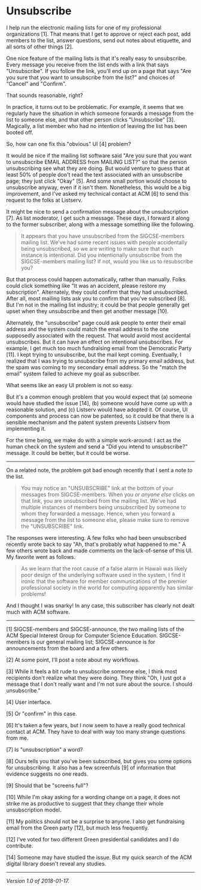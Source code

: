 Unsubscribe
===========

I help run the electronic mailing lists for one of my professional
organizations [1].  That means that I get to approve or reject each
post, add members to the list, answer questions, send out notes about 
etiquette, and all sorts of other things [2].

One nice feature of the mailing lists is that it's really easy to
unsubscribe.  Every message you receive from the list ends with
a link that says "Unsubscribe".  If you follow the link, you'll end
up on a page that says "Are you sure that you want to unsubscribe
from the list?" and choices of "Cancel" and "Confirm".

That sounds reasonable, right?

In practice, it turns out to be problematic.  For example, it seems that
we regularly have the situation in which someone forwards a message from
the list to someone else, and that other person clicks "Unsubscribe" [3].
Magically, a list member who had no intention of leaving the list has been
booted off.

So, how can one fix this "obvious" UI [4] problem?

It would be nice if the mailing list software said "Are you sure that 
you want to unsubscribe EMAIL ADDRESS from MAILING LIST?" so that the
person unsubscribing see what they are doing.  But would venture
to guess that at least 50% of people don't read the text associated with
an unsubscribe page; they just click "Okay" [5].  And some small portion
would choose to unsubscribe anyway, even if it isn't them.  Nonetheless,
this would be a big improvement, and I've asked my technical contact
at ACM [6] to send this request to the folks at Listserv.

It might be nice to send a confirmation message about the unsubscription
[7].  As list moderator, I get such a message.  These days, I forward
it along to the former subscriber, along with a message something like
the following.

> It appears that you have unsubscribed from the SIGCSE-members
mailing list.  We've had some recent issues with people accidentally
being unsubscribed, so we are writing to make sure that each instance is
intentional.  Did you intentionally unsubscribe from the SIGCSE-members
mailing list?  If not, would you like us to resubscribe you?

But that process could happen automatically, rather than manually.
Folks could click something like "It was an accident, please restore
my subscription".  Alternately, they could confirm that they had
unsubscribed.  After all, most mailing lists ask you to confirm that
you've subscribed [8].  But I'm not in the mailing list industry; it
could be that people generally get upset when they unsubscribe and then
get another message [10].  

Alternately, the "unsubscribe" page could ask people to enter their
email address and the system could match the email address to the one
supposedly associated with the request.  That would avoid most accidental
unsubscribes.  But it can have an effect on intentional unsubscribes.
For example, I get much too much fundraising email from the Democratic
Party [11].  I kept trying to unsubscribe, but the mail kept coming.
Eventually, I realized that I was trying to unsubscribe from my primary
email address, but the spam was coming to my secondary email address.
So the "match the email" system failed to achieve my goal as subscriber.

What seems like an easy UI problem is not so easy.

But it's a common enough problem that you would expect that (a) someone
would have studied the issue [14], (b) someone would have come up with a
reasonable solution, and (c) Listserv would have adopted it.  Of course,
UI components and process can now be patented, so it could be that there
is a sensible mechanism and the patent system prevents Listserv from
implementing it.

For the time being, we make do with a simple work-around: I act as the
human check on the system and send a "Did you intend to unsubscribe?"
message.  It could be better, but it could be worse.

---

On a related note, the problem got bad enough recently that I sent
a note to the list.

> You may notice an "UNSUBSCRIBE" link at the bottom of your messages
from SIGCSE-members.  When you *or anyone else* clicks on that link, you
are unsubscribed from the mailing list.  We've had multiple instances of
members being unsubscribed by someone to whom they forwarded a message.
Hence, when you forward a message from the list to someone else, please
make sure to remove the "UNSUBSCRIBE" link.

The responses were interesting.  A few folks who had been unsubscribed
recently wrote back to say "Ah, that's probably what happened to me."  A
few others wrote back and made comments on the lack-of-sense of this UI.
My favorite went as follows.

> As we learn that the root cause of a false alarm in Hawaii was
likely poor design of the underlying software used in the system,
I find it ironic that the software for member communications of the
premier professional society in the world for computing apparently has
similar problems!

And I thought I was snarky!  In any case, this subscriber has clearly
not dealt much with ACM software.

---

[1] SIGCSE-members and SIGCSE-announce, the two mailing lists of the
ACM Special Interest Group for Computer Science Education.  SIGCSE-members
is our general mailing list; SIGCSE-announce is for announcements from 
the board and a few others.

[2] At some point, I'll post a note about my workflows.

[3] While it feels a bit rude to unsubscribe someone else, I think most
recipients don't realize what they were doing.  They think "Oh, I just
got a message that I don't really want and I'm not sure about the source.
I should unsubscribe."

[4] User interface.

[5] Or "confirm" in this case.

[6] It's taken a few years, but I now seem to have a really good technical
contact at ACM.  They have to deal with way too many strange questions
from me.

[7] Is "unsubscription" a word?

[8] Ours tells you that you've been subscribed, but gives you some options
for unsubscribing.  It also has a few screenfuls [9] of information that
evidence suggests no one reads.

[9] Should that be "screens full"?

[10] While I'm okay asking for a wording change on a page, it does
not strike me as productive to suggest that they change their whole
unsubscription model.

[11] My politics should not be a surprise to anyone.  I also get fundraising
email from the Green party [12], but much less frequently.

[12] I've voted for two different Green presidential candidates and I do
contribute.

[14] Someone may have studied the issue.  But my quick search of the
ACM digital library doesn't reveal any studies.

---

*Version 1.0 of 2018-01-17.*
